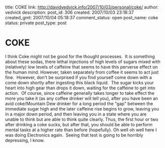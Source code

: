 title: COKE
link: http://davidvedvick.info/2007/10/03/personal/coke/
author: vedvick
description: 
post_id: 306
created: 2007/10/03 23:18:37
created_gmt: 2007/10/04 05:18:37
comment_status: open
post_name: coke
status: private
post_type: post

# COKE

I think Coke might not be good for the thought processes.  It is something about these sodas, there lethal injections of high levels of sugars mixed with (relatively) low levels of caffeine that seems to have this perverse effect on the human mind. However, taken separately from coffee it seems to act just fine.  However, don't be surprised if you find yourself come down with a come down shortly after ingesting this black liquid.  The sugar kicks your heart into high gear than drops it down, waiting for the caffeine to get into action.  Of course, since caffeine generally takes longer to take effect the more you take it (as any coffee drinker will tell you), after you have been an avid coke/Mountain Dew drinker for a long period the "gap" between the immediate sugar high and the later caffeine rise begins to grow, leaving you in a major down period, and then leaving you in a state where you are unable to think but are able to think quite clearly. Thus, the first hour or two after drinking a coke sucks, but after that, you should be able to perform mental tasks at a higher rate than before (hopefully). Oh well oh well here I was doing Electronics again.  Seeing that test is going to be horribly depressing, I know.